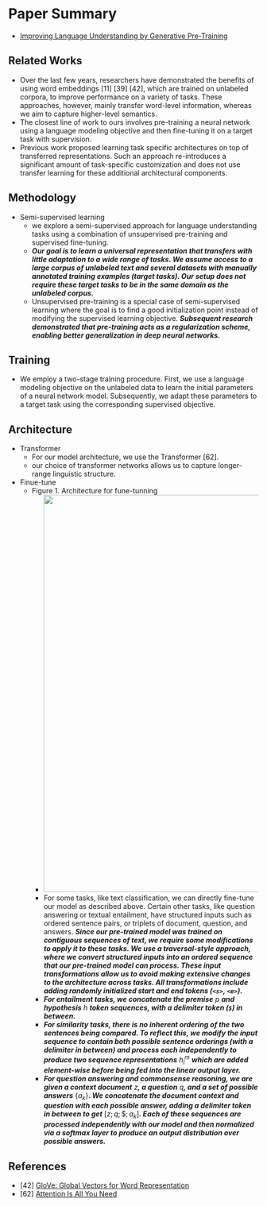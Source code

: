 # Paper Summary
- [Improving Language Understanding by Generative Pre-Training](https://s3-us-west-2.amazonaws.com/openai-assets/research-covers/language-unsupervised/language_understanding_paper.pdf)
## Related Works
- Over the last few years, researchers have demonstrated the benefits of using word embeddings [11] [39] [42], which are trained on unlabeled corpora, to improve performance on a variety of tasks. These approaches, however, mainly transfer word-level information, whereas we aim to capture higher-level semantics.
- The closest line of work to ours involves pre-training a neural network using a language modeling objective and then fine-tuning it on a target task with supervision.
- Previous work proposed learning task specific architectures on top of transferred representations. Such an approach re-introduces a significant amount of task-specific customization and does not use transfer learning for these additional architectural components.
## Methodology
- Semi-supervised learning
    - we explore a semi-supervised approach for language understanding tasks using a combination of unsupervised pre-training and supervised fine-tuning.
    - ***Our goal is to learn a universal representation that transfers with little adaptation to a wide range of tasks. We assume access to a large corpus of unlabeled text and several datasets with manually annotated training examples (target tasks). Our setup does not require these target tasks to be in the same domain as the unlabeled corpus.***
    - Unsupervised pre-training is a special case of semi-supervised learning where the goal is to find a good initialization point instead of modifying the supervised learning objective. ***Subsequent research demonstrated that pre-training acts as a regularization scheme, enabling better generalization in deep neural networks.***
## Training
- We employ a two-stage training procedure. First, we use a language modeling objective on the unlabeled data to learn the initial parameters of a neural network model. Subsequently, we adapt these parameters to a target task using the corresponding supervised objective.
## Architecture
- Transformer
    - For our model architecture, we use the Transformer [62].
    - our choice of transformer networks allows us to capture longer-range linguistic structure.
- Finue-tune
    - Figure 1. Architecture for fune-tunning
        - <img src="https://i.imgur.com/MYuLqFT.png" width="800">
        - For some tasks, like text classification, we can directly fine-tune our model as described above. Certain other tasks, like question answering or textual entailment, have structured inputs such as ordered sentence pairs, or triplets of document, question, and answers. ***Since our pre-trained model was trained on contiguous sequences of text, we require some modifications to apply it to these tasks. We use a traversal-style approach, where we convert structured inputs into an ordered sequence that our pre-trained model can process. These input transformations allow us to avoid making extensive changes to the architecture across tasks. All transformations include adding randomly initialized start and end tokens (`<s>`, `<e>`).***
        - ***For entailment tasks, we concatenate the premise*** $p$ ***and hypothesis*** $h$ ***token sequences, with a delimiter token (`$`) in between.***
        - ***For similarity tasks, there is no inherent ordering of the two sentences being compared. To reflect this, we modify the input sequence to contain both possible sentence orderings (with a delimiter in between) and process each independently to produce two sequence representations*** $h^{m}_{l}$ ***which are added element-wise before being fed into the linear output layer.***
        - ***For question answering and commonsense reasoning, we are given a context document*** $z$***, a question*** $q$***, and a set of possible answers*** $\{a_{k}\}$***. We concatenate the document context and question with each possible answer, adding a delimiter token in between to get*** $[z; q; \$; a_{k}]$***. Each of these sequences are processed independently with our model and then normalized via a softmax layer to produce an output distribution over possible answers.***
## References
- [42] [GloVe: Global Vectors for Word Representation](https://nlp.stanford.edu/pubs/glove.pdf)
- [62] [Attention Is All You Need](https://arxiv.org/pdf/1706.03762.pdf)
